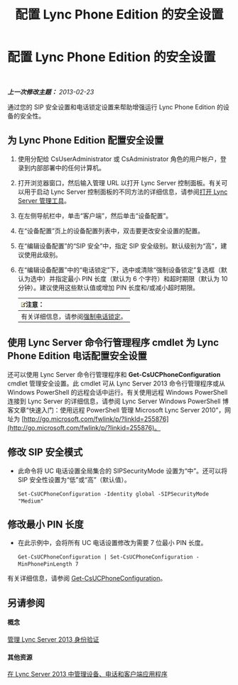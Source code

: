 ﻿---
title: 配置 Lync Phone Edition 的安全设置
TOCTitle: 配置 Lync Phone Edition 的安全设置
ms:assetid: 6e7cec17-8a79-4428-9300-8821256c46cf
ms:mtpsurl: https://technet.microsoft.com/zh-cn/library/Gg521014(v=OCS.15)
ms:contentKeyID: 49313191
ms.date: 05/19/2016
mtps_version: v=OCS.15
ms.translationtype: HT
---

# 配置 Lync Phone Edition 的安全设置

 

_**上一次修改主题：** 2013-02-23_

通过您的 SIP 安全设置和电话锁定设置来帮助增强运行 Lync Phone Edition 的设备的安全性。

## 为 Lync Phone Edition 配置安全设置

1.  使用分配给 CsUserAdministrator 或 CsAdministrator 角色的用户帐户，登录到内部部署中的任何计算机。

2.  打开浏览器窗口，然后输入管理 URL 以打开 Lync Server 控制面板。有关可以用于启动 Lync Server 控制面板的不同方法的详细信息，请参阅[打开 Lync Server 管理工具](lync-server-2013-open-lync-server-administrative-tools.md)。

3.  在左侧导航栏中，单击“客户端”，然后单击“设备配置”。

4.  在“设备配置”页上的设备配置列表中，双击要更改安全设置的配置。

5.  在“编辑设备配置”的“SIP 安全”中，指定 SIP 安全级别。默认级别为“高”，建议使用此级别。

6.  在“编辑设备配置”中的“电话锁定”下，选中或清除“强制设备锁定”复选框（默认为选中）并指定最小 PIN 长度（默认为 6 个字符）和超时期限（默认为 10 分钟）。建议使用这些默认值或增加 PIN 长度和/或减小超时期限。
    
    <table>
    <thead>
    <tr class="header">
    <th><img src="images/Dn783119.note(OCS.15).gif" title="note" alt="note" />注意：</th>
    </tr>
    </thead>
    <tbody>
    <tr class="odd">
    <td>有关详细信息，请参阅<a href="lync-server-2013-enforce-phone-locking.md">强制电话锁定</a>。</td>
    </tr>
    </tbody>
    </table>


## 使用 Lync Server 命令行管理程序 cmdlet 为 Lync Phone Edition 电话配置安全设置

还可以使用 Lync Server 命令行管理程序和 **Get-CsUCPhoneConfiguration** cmdlet 管理安全设置。此 cmdlet 可从 Lync Server 2013 命令行管理程序或从 Windows PowerShell 的远程会话中运行。有关使用远程 Windows PowerShell 连接到 Lync Server 的详细信息，请参阅 Lync Server Windows PowerShell 博客文章“快速入门：使用远程 PowerShell 管理 Microsoft Lync Server 2010”，网址为 [http://go.microsoft.com/fwlink/p/?linkId=255876](http://go.microsoft.com/fwlink/p/?linkid=255876)。

## 修改 SIP 安全模式

  - 此命令将 UC 电话设置全局集合的 SIPSecurityMode 设置为“中”。还可以将 SIP 安全性设置为“低”或“高”（默认值）。
    
        Set-CsUCPhoneConfiguration -Identity global -SIPSecurityMode "Medium"

## 修改最小 PIN 长度

  - 在此示例中，会将所有 UC 电话设置修改为需要 7 位最小 PIN 长度。
    
        Get-CsUCPhoneConfiguration | Set-CsUCPhoneConfiguration -MinPhonePinLength 7

有关详细信息，请参阅 [Get-CsUCPhoneConfiguration](get-csucphoneconfiguration.md)。

## 另请参阅

#### 概念

[管理 Lync Server 2013 身份验证](lync-server-2013-managing-lync-server-authentication.md)  

#### 其他资源

[在 Lync Server 2013 中管理设备、电话和客户端应用程序](lync-server-2013-managing-devices-phones-and-client-applications.md)

